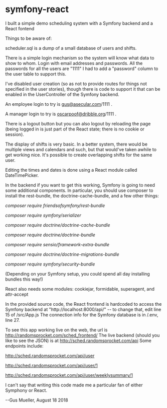 # symfony-react
I built a simple demo scheduling system with a Symfony backend and a React fontend

Things to be aware of:

scheduler.sql is a dump of a small database of users and shifts.

There is a simple login mechanism so the system will know what data to show to whom.
Login with email addresses and passwords.  All the passwords for all the users are "1111"
I had to add a "password" column to the user table to support this.

I've disabled user creation (so as not to provide routes for things not specified in the user stories), 
though there is code to support it that can be enabled in the UserController of the Symfony backend.

An employee login to try is gus@asecular.com/1111  .

A manager login to try is oscarpoof@dribble.org/1111  .

There is a logout button but you can also logout by reloading the page (being logged in is just part of the React state;  there is no cookie or session).

The display of shifts is very basic. In a better system, there would be multiple views and calendars and such, but that would've taken awhile to get working nice. It's possible to create overlapping shifts for the same user.

Editing the times and dates is done using a React module called DateTimePicker. 

In the backend if you want to get this working, Symfony is going to need some additional components.  In particular, you should use composer to install the rest-bundle, the doctrine-cache-bundle, and a few other things:

_composer require friendsofsymfony/rest-bundle_

_composer require symfony/serializer_

_composer require doctrine/doctrine-cache-bundle_

_composer require doctrine/doctrine-bundle_

_composer require sensio/framework-extra-bundle_ 

_composer require doctrine/doctrine-migrations-bundle_

_composer require symfony/security-bundle_

(Depending on your Symfony setup, you could spend all day installing bundles this way!)

React also needs some modules: cookiejar, formidable, superagent, and attr-accept

In the provided source code, the React frontend is hardcoded to access the Symfony backend at "http://localhost:8000/api/" -- to change that, edit line 15 of /src/App.js
The connection info for the Symfony database is in /.env, line 27.

To see this app working live on the web, the url is http://randomsprocket.com/sched_frontend/
The live backend (should you like to see the JSON) is at http://sched.randomsprocket.com/api
Some endpoints include:

http://sched.randomsprocket.com/api/user

http://sched.randomsprocket.com/api/user/1

http://sched.randomsprocket.com/api/user/weeklysummary/1

I can't say that writing this code made me a particular fan of either Symphony or React.


--Gus Mueller, August 18 2018
